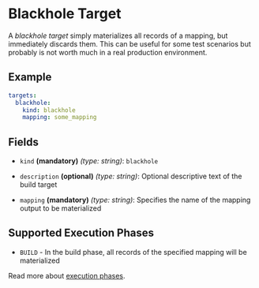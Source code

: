 # Blackhole Target

A *blackhole target* simply materializes all records of a mapping, but immediately discards them. This can be 
useful for some test scenarios but probably is not worth much in a real production environment.
 

## Example

```yaml
targets:
  blackhole:
    kind: blackhole
    mapping: some_mapping
```

## Fields

* `kind` **(mandatory)** *(type: string)*: `blackhole`

* `description` **(optional)** *(type: string)*: 
Optional descriptive text of the build target

* `mapping` **(mandatory)** *(type: string)*: 
Specifies the name of the mapping output to be materialized


## Supported Execution Phases
* `BUILD` - In the build phase, all records of the specified mapping will be materialized

Read more about [execution phases](../../lifecycle.md).
